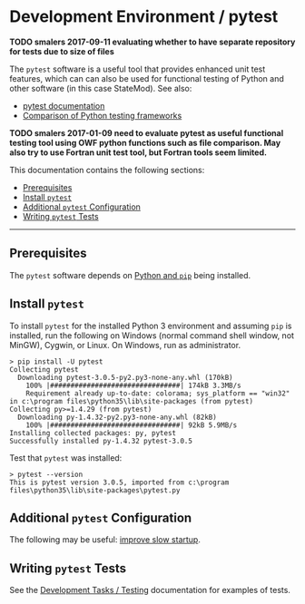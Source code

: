 # Development Environment / pytest #

**TODO smalers 2017-09-11 evaluating whether to have separate repository for tests due to size of files**

The `pytest` software is a useful tool that provides enhanced unit test features,
which can can also be used for functional testing of Python and other software (in this case StateMod).  See also:

* [pytest documentation](http://doc.pytest.org/en/latest/)
* [Comparison of Python testing frameworks](http://pythontesting.net/podcast/pytest-vs-unittest-vs-nose-pt002/)

**TODO smalers 2017-01-09 need to evaluate pytest as useful functional testing tool using OWF python functions such as file comparison.
May also try to use Fortran unit test tool, but Fortran tools seem limited.**

This documentation contains the following sections:

* [Prerequisites](#prerequisites)
* [Install `pytest`](#install-pytest)
* [Additional `pytest` Configuration](#additional-pytest-configuration)
* [Writing `pytest` Tests](#writing-pytest-tests)

-------------

## Prerequisites ##

The `pytest` software depends on [Python and `pip`](python/) being installed.

## Install `pytest` ##

To install `pytest` for the installed Python 3 environment and assuming `pip` is installed, run the following on
Windows (normal command shell window, not MinGW), Cygwin, or Linux.  On Windows, run as administrator.

```com
> pip install -U pytest
Collecting pytest
  Downloading pytest-3.0.5-py2.py3-none-any.whl (170kB)
    100% |################################| 174kB 3.3MB/s
    Requirement already up-to-date: colorama; sys_platform == "win32" in c:\program files\python35\lib\site-packages (from pytest)
Collecting py>=1.4.29 (from pytest)
  Downloading py-1.4.32-py2.py3-none-any.whl (82kB)
    100% |################################| 92kB 5.9MB/s
Installing collected packages: py, pytest
Successfully installed py-1.4.32 pytest-3.0.5
```

Test that `pytest` was installed:

```com
> pytest --version
This is pytest version 3.0.5, imported from c:\program files\python35\lib\site-packages\pytest.py
```

## Additional `pytest` Configuration ##

The following may be useful:  [improve slow startup](http://stackoverflow.com/questions/30768254/pytest-py-test-very-slow-startup-in-cygwin).

## Writing `pytest` Tests ##

See the [Development Tasks / Testing](../dev-tasks/testing#automated-testing-using-pytest) documentation for examples of tests.
